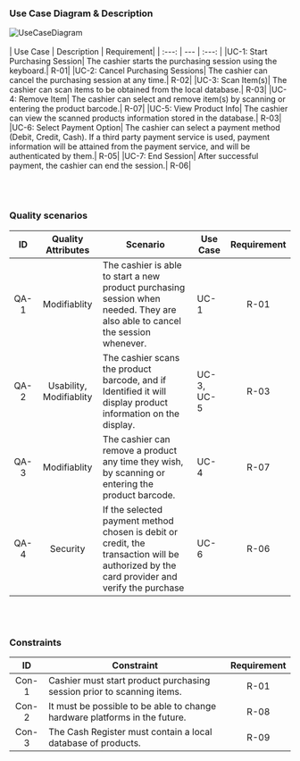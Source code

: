 ### Use Case Diagram & Description
![UseCaseDiagram](https://user-images.githubusercontent.com/115104826/197918074-377d5900-46db-428c-852e-42093c7711f9.png)
<br></br>
| Use Case | Description | Requirement|
| :---: | --- | :---: |
|UC-1: Start Purchasing Session| The cashier starts the purchasing session using the keyboard.| R-01|
|UC-2: Cancel Purchasing Sessions| The cashier can cancel the purchasing session at any time.| R-02|
|UC-3: Scan Item(s)| The cashier can scan items to be obtained from the local database.| R-03|
|UC-4: Remove Item| The cashier can select and remove item(s) by scanning or entering the product barcode.| R-07|
|UC-5: View Product Info| The cashier can view the scanned products information stored in the database.| R-03|
|UC-6: Select Payment Option| The cashier can select a payment method (Debit, Credit, Cash). If a third party payment service is used, payment information will be attained from the payment service, and will be authenticated by them.| R-05|
|UC-7: End Session| After successful payment, the cashier can end the session.| R-06|

<br></br>
### Quality scenarios
| ID | Quality Attributes | Scenario | Use Case | Requirement|
| :---: | :---: | --- | --- | :---: |
|QA-1| Modifiablity| The cashier is able to start a new product purchasing session when needed. They are also able to cancel the session whenever.| UC-1| R-01|
|QA-2| Usability, Modifiablity| The cashier scans the product barcode, and if Identified it will display product information on the display.| UC-3, UC-5| R-03|
|QA-3| Modifiablity| The cashier can remove a product any time they wish, by scanning or entering the product barcode.| UC-4| R-07|
|QA-4| Security| If the selected payment method chosen is debit or credit, the transaction will be authorized by the card provider and verify the purchase| UC-6| R-06|

<br></br>
### Constraints
| ID | Constraint | Requirement|
| :---: | --- | :---: |
|Con-1| Cashier must start product purchasing session prior to scanning items.| R-01| 
|Con-2| It must be possible to be able to change hardware platforms in the future.| R-08|
|Con-3| The Cash Register must contain a local database of products.| R-09|
